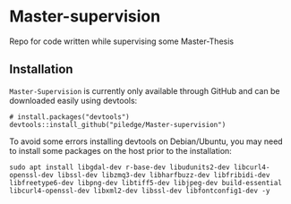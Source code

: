 # Master-supervision
Repo for code written while supervising some Master-Thesis


## Installation

`Master-Supervision` is currently only available through GitHub and can be downloaded easily using devtools:

```
# install.packages("devtools")
devtools::install_github("piledge/Master-supervision")
```


To avoid some errors installing devtools on Debian/Ubuntu, you may need to install some packages on the host prior to the installation:

```
sudo apt install libgdal-dev r-base-dev libudunits2-dev libcurl4-openssl-dev libssl-dev libzmq3-dev libharfbuzz-dev libfribidi-dev libfreetype6-dev libpng-dev libtiff5-dev libjpeg-dev build-essential libcurl4-openssl-dev libxml2-dev libssl-dev libfontconfig1-dev -y
```
